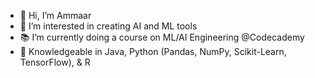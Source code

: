 - 👋 Hi, I’m Ammaar
- 👀 I’m interested in creating AI and ML tools
- 📚 I’m currently doing a course on ML/AI Engineering @Codecademy
- 🔧 Knowledgeable in Java, Python (Pandas, NumPy, Scikit-Learn, TensorFlow), & R

<!---
ammaarmelethil/ammaarmelethil is a ✨ special ✨ repository because its `README.md` (this file) appears on your GitHub profile.
You can click the Preview link to take a look at your changes.
--->
